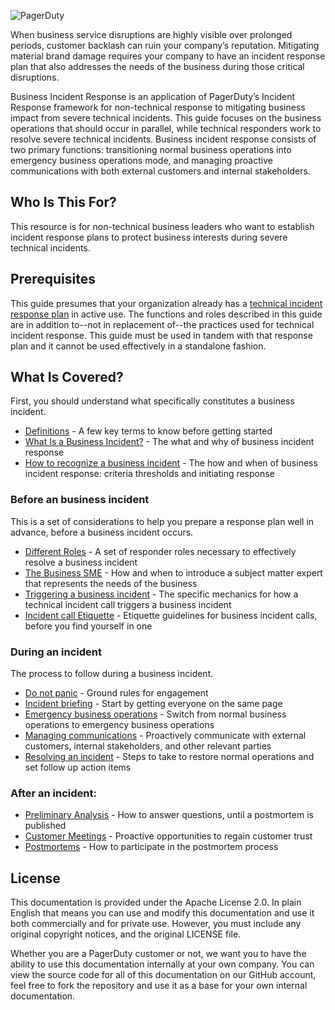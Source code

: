 ![PagerDuty](../assets/img/headers/Business_Home.png)

When business service disruptions are highly visible over prolonged periods, customer backlash can ruin your company’s reputation. Mitigating material brand damage requires your company to have an incident response plan that also addresses the needs of the business during those critical disruptions.

Business Incident Response is an application of PagerDuty’s Incident Response framework for non-technical response to mitigating business impact from severe technical incidents. This guide focuses on the business operations that should occur in parallel, while technical responders work to resolve severe technical incidents. Business incident response consists of two primary functions: transitioning normal business operations into emergency business operations mode, and managing proactive communications with both external customers and internal stakeholders.

## Who Is This For?
This resource is for non-technical business leaders who want to establish incident response plans to protect business interests during severe technical incidents.

## Prerequisites
This guide presumes that your organization already has a [technical incident response plan](https://response.pagerduty.com) in active use. The functions and roles described in this guide are in addition to--not in replacement of--the practices used for technical incident response. This guide must be used in tandem with that response plan and it cannot be used effectively in a standalone fashion.


## What Is Covered?
First, you should understand what specifically constitutes a business incident.

- [Definitions](definitions.md) - A few key terms to know before getting started
- [What Is a Business Incident?](what_is.md) - The what and why of business incident response
- [How to recognize a business incident](declaring.md) - The how and when of business incident response: criteria thresholds and initiating response

### Before an business incident
This is a set of considerations to help you prepare a response plan well in advance, before a business incident occurs.

- [Different Roles](before/roles.md) - A set of responder roles necessary to effectively resolve a business incident
- [The Business SME](before/sme.md) - How and when to introduce a subject matter expert that represents the needs of the business
- [Triggering a business incident](before/trigger.md) - The specific mechanics for how a technical incident call triggers a business incident
- [Incident call Etiquette](before/etiquette.md) - Etiquette guidelines for business incident calls, before you find yourself in one

### During an incident
The process to follow during a business incident.

- [Do not panic](during/panic.md) - Ground rules for engagement
- [Incident briefing](during/briefing.md) - Start by getting everyone on the same page
- [Emergency business operations](during/emergency_ops.md) - Switch from normal business operations to emergency business operations
- [Managing communications](during/communications.md) - Proactively communicate with external customers, internal stakeholders, and other relevant parties
- [Resolving an incident](during/resolving.md) - Steps to take to restore normal operations and set follow up action items

### After an incident:

- [Preliminary Analysis](after.md#preliminary-analysis) - How to answer questions, until a postmortem is published
- [Customer Meetings](after.md#strategic-customer-meetings) - Proactive opportunities to regain customer trust
- [Postmortems](after.md#postmortems) - How to participate in the postmortem process

## License

This documentation is provided under the Apache License 2.0. In plain English that means you can use and modify this documentation and use it both commercially and for private use. However, you must include any original copyright notices, and the original LICENSE file.

Whether you are a PagerDuty customer or not, we want you to have the ability to use this documentation internally at your own company. You can view the source code for all of this documentation on our GitHub account, feel free to fork the repository and use it as a base for your own internal documentation.
